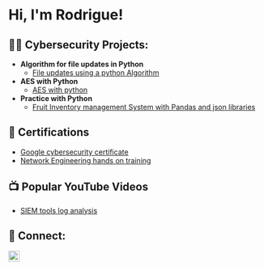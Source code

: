 <h1>Hi, I'm Rodrigue! <br/></h1>

<h2>👨‍💻 Cybersecurity Projects:</h2>

- <b> Algorithm for file updates in Python </b>
  - [File updates using a python Algorithm](https://github.com/RNtag12/UpdateFile/tree/main)
- <b> AES with Python</b>
  - [AES with python](https://github.com/RNtag12/AESPython)
- <b> Practice with Python </b>
  - [Fruit Inventory management System with Pandas and json libraries ](https://github.com/RNtag12/FIMSPython/tree/main)



<h2>📜 Certifications</h2>

- [Google cybersecurity certificate](https://www.credly.com/go/9EzwLrIi)
- [Network Engineering hands on training](https://credsverse.com/credentials/9eb23030-6e1a-4e13-adc4-37dfee8813d6)

 <h2>📺 Popular YouTube Videos</h2>

- [SIEM tools log analysis](https://www.youtube.com/watch?v=uHy3oM7NnoU)


<h2> 🤳 Connect:</h2>


[<img align="left" alt="rodrigntag | LinkedIn" width="22px" src="https://cdn.jsdelivr.net/npm/simple-icons@v3/icons/linkedin.svg" />][linkedin]



[linkedin]: www.linkedin.com/in/rodrigue-ntagashobotse-022017151
<!--
